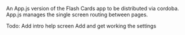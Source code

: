 An App.js version of the Flash Cards app to be distributed via cordoba. App.js manages the single screen routing between pages.

Todo:
Add intro help screen
Add and get working the settings
